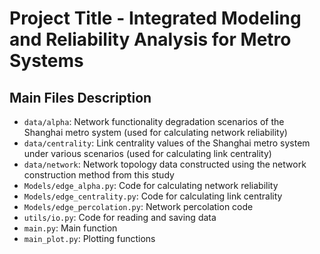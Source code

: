 # Project Title - Integrated Modeling and Reliability Analysis for Metro Systems

## Main Files Description
- `data/alpha`: Network functionality degradation scenarios of the Shanghai metro system (used for calculating network reliability)
- `data/centrality`: Link centrality values of the Shanghai metro system under various scenarios (used for calculating link centrality)
- `data/network`: Network topology data constructed using the network construction method from this study
- `Models/edge_alpha.py`: Code for calculating network reliability
- `Models/edge_centrality.py`: Code for calculating link centrality
- `Models/edge_percolation.py`: Network percolation code
- `utils/io.py`: Code for reading and saving data
- `main.py`: Main function
- `main_plot.py`: Plotting functions

